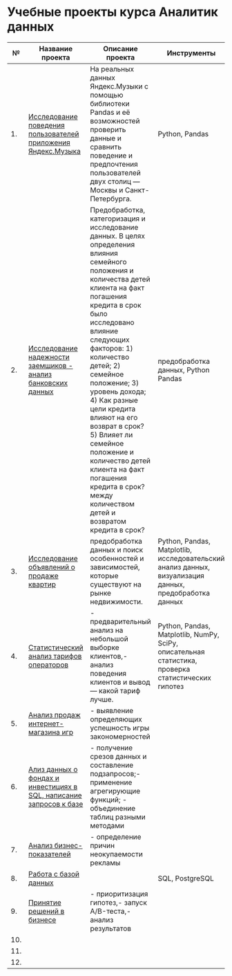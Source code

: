 # Учебные проекты курса Аналитик данных
|№|Название проекта|Описание проекта|Инструменты|
|---|--------|-------------------------------|------------------------------------------|
|1.| [Исследование поведения пользователей приложения Яндекс.Музыка](https://github.com/romanzaytsew/DA-projects/blob/main/Исследование%20поведения%20пользователей%20приложения%20Яндекс.Музыка/music_1.ipynb) | На реальных данных Яндекс.Музыки c помощью библиотеки Pandas и её возможностей проверить данные и сравнить поведение и предпочтения пользователей двух столиц — Москвы и Санкт-Петербурга. | Python, Pandas |
|2.| [Исследование надежности заемщиков - анализ банковских данных](https://github.com/romanzaytsew/DA-projects/blob/main/Исследование%20надежности%20заемщиков/banks.ipynb) |Предобработка, категоризация и исследование данных. В целях определения влияния семейного положения и количества детей клиента на факт погашения кредита в срок было исследовано влияние следующих факторов: 1) количество детей; 2) семейное положение; 3) уровень дохода; 4) Как разные цели кредита влияют на его возврат в срок? 5) Влияет ли семейное положение и количество детей клиента на факт погашения кредита в срок?между количеством детей и возвратом кредита в срок?  |предобработка данных, Python Pandas |
|3.| [Исследование объявлений о продаже квартир](https://github.com/romanzaytsew/DA-projects/tree/main/Исследование%20данных%20о%20продаже%20квартир/real_estate_3.ipynb)|предобработка данных и поиск особенностей и зависимостей, которые существуют на рынке недвижимости.|Python, Pandas, Matplotlib, исследовательский анализ данных, визуализация данных, предобработка данных|
|4.| [Статистический анализ тарифов операторов]()|- предварительный анализ на небольшой выборке клиентов,- анализ поведения клиентов и вывод — какой тариф лучше.|Python, Pandas, Matplotlib, NumPy, SciPy, описательная статистика, проверка статистических гипотез|
|5.| [Анализ продаж интернет-магазина игр]()|- выявление определяющих успешность игры закономерностей||
|6.| [Ализ данных о фондах и инвестициях в SQL, написание запросов к базе]()|- получение срезов данных и составление подзапросов;- применение агрегирующие функций; - объединение таблиц разными методами||
|7.| [Анализ бизнес-показателей]()|- определение причин неокупаемости рекламы||
|8.| [Работа с базой данных]()||SQL, PostgreSQL|
|9.| [Принятие решений в бизнесе]()|- приоритизация гипотез,- запуск A/B-теста,- анализ результатов||
|10.|[]()|||
|11.|[]()|||
|12.|[]()|||
